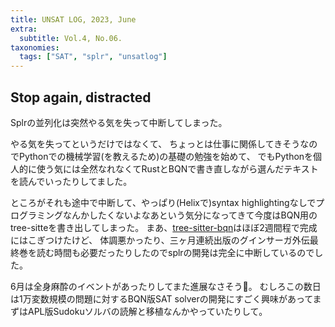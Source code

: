 ```yaml
---
title: UNSAT LOG, 2023, June
extra:
  subtitle: Vol.4, No.06.
taxonomies:
  tags: ["SAT", "splr", "unsatlog"]
---
```

## Stop again, distracted

Splrの並列化は突然やる気を失って中断してしまった。

やる気を失ってというだけではなくて、
ちょっとは仕事に関係してきそうなのでPythonでの機械学習(を教えるため)の基礎の勉強を始めて、
でもPythonを個人的に使う気には全然なれなくてRustとBQNで書き直しながら選んだテキストを読んでいったりしてました。

ところがそれも途中で中断して、やっぱり(Helixで)syntax highlightingなしでプログラミングなんかしたくないよなあという気分になってきて今度はBQN用のtree-sitteを書き出してしまった。
まあ、[tree-sitter-bqn](https://github.com/shnarazk/tree-sitter-bqn)はほぼ2週間程で完成にはこぎつけたけど、
体調悪かったり、三ヶ月連続出版のグインサーガ外伝最終巻を読む時間も必要だったりしたのでsplrの開発は完全に中断しているのでした。

6月は全身麻酔のイベントがあったりしてまた進展なさそう🤷。
むしろこの数日は1万変数規模の問題に対するBQN版SAT solverの開発にすごく興味があってまずはAPL版Sudokuソルバの読解と移植なんかやっていたりして。
